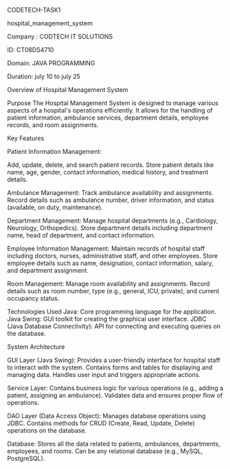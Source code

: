 CODETECH-TASK1

hospital_management_system

Company : CODTECH IT SOLUTIONS

ID: CT08DS4710

Domain: JAVA PROGRAMMING

Duration: july 10 to july 25

Overview of Hospital Management System

Purpose The Hospital Management System is designed to manage various aspects of a hospital's operations efficiently. It allows for the handling of patient information, ambulance services, department details, employee records, and room assignments.

Key Features

Patient Information Management:

Add, update, delete, and search patient records. Store patient details like name, age, gender, contact information, medical history, and treatment details.

Ambulance Management: Track ambulance availability and assignments. Record details such as ambulance number, driver information, and status (available, on duty, maintenance).

Department Management: Manage hospital departments (e.g., Cardiology, Neurology, Orthopedics). Store department details including department name, head of department, and contact information.

Employee Information Management: Maintain records of hospital staff including doctors, nurses, administrative staff, and other employees. Store employee details such as name, designation, contact information, salary, and department assignment.

Room Management: Manage room availability and assignments. Record details such as room number, type (e.g., general, ICU, private), and current occupancy status.

Technologies Used Java: Core programming language for the application. Java Swing: GUI toolkit for creating the graphical user interface. JDBC (Java Database Connectivity): API for connecting and executing queries on the database.

System Architecture

GUI Layer (Java Swing): Provides a user-friendly interface for hospital staff to interact with the system. Contains forms and tables for displaying and managing data. Handles user input and triggers appropriate actions.

Service Layer: Contains business logic for various operations (e.g., adding a patient, assigning an ambulance). Validates data and ensures proper flow of operations.

DAO Layer (Data Access Object): Manages database operations using JDBC. Contains methods for CRUD (Create, Read, Update, Delete) operations on the database.

Database: Stores all the data related to patients, ambulances, departments, employees, and rooms. Can be any relational database (e.g., MySQL, PostgreSQL).
